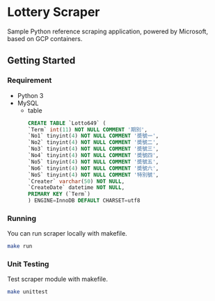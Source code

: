 # Lottery Scraper

Sample Python reference scraping application, powered by Microsoft, based on GCP containers.

## Getting Started

### Requirement

- Python 3
- MySQL
    - table
        ``` sql
        CREATE TABLE `Lotto649` (
        `Term` int(11) NOT NULL COMMENT '期別',
        `No1` tinyint(4) NOT NULL COMMENT '奬號一',
        `No2` tinyint(4) NOT NULL COMMENT '奬號二',
        `No3` tinyint(4) NOT NULL COMMENT '奬號三',
        `No4` tinyint(4) NOT NULL COMMENT '奬號四',
        `No5` tinyint(4) NOT NULL COMMENT '奬號五',
        `No6` tinyint(4) NOT NULL COMMENT '奬號六',
        `NoS` tinyint(4) NOT NULL COMMENT '特別號',
        `Creater` varchar(50) NOT NULL,
        `CreateDate` datetime NOT NULL,
        PRIMARY KEY (`Term`)
        ) ENGINE=InnoDB DEFAULT CHARSET=utf8
        ```

### Running

You can run scraper locally with makefile.

``` bash
make run
```

### Unit Testing

Test scraper module with makefile.

``` bash
make unittest
```